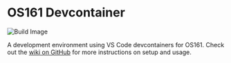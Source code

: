 # OS161 Devcontainer

![Build Image](https://github.com/DFriend01/os161_devcontainer/actions/workflows/build_base_image.yml/badge.svg)

A development environment using VS Code devcontainers for OS161. Check out the [wiki on GitHub](https://github.com/DFriend01/os161_devcontainer/wiki)
for more instructions on setup and usage.
